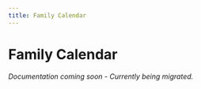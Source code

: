 ```yaml
---
title: Family Calendar
---
```


# Family Calendar

*Documentation coming soon - Currently being migrated.*
